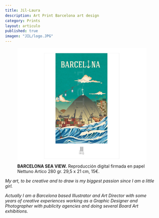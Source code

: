 ```yaml
---
title: Jil-Laura
description: Art Print Barcelona art design
category: Prints
layout: articulo
published: true
imagen: "JIL/logo.JPG"
---
```


<figure>
	<a href="/images/JIL/BCN.jpg"><img src="/images/JIL/BCN.jpg" alt="Jil-Laura Art Prints design Barcelona"></a>
<figcaption><b>BARCELONA SEA VIEW.</b> Reproducción digital firmada en papel Nettuno Artico 280 gr. 29,5 x 21 cm, 15€.</figcaption> 
</figure>



_My art, to be creative and to draw is my biggest passion since I am a little girl._


_Actually I am a Barcelona based Illustrator and Art Director with some years of creative experiences working as a Graphic Designer and Photographer with publicity agencies and doing several Board Art exhibitions._
